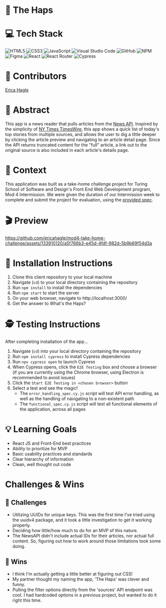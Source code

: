 # 📰 The Haps

# 💻 Tech Stack
![HTML5](https://img.shields.io/badge/html5-%23E34F26.svg?style=for-the-badge&logo=html5&logoColor=white)
![CSS3](https://img.shields.io/badge/css3-%231572B6.svg?style=for-the-badge&logo=css3&logoColor=white)
![JavaScript](https://img.shields.io/badge/javascript-%23323330.svg?style=for-the-badge&logo=javascript&logoColor=%23F7DF1E)
![Visual Studio Code](https://img.shields.io/badge/Visual%20Studio%20Code-0078d7.svg?style=for-the-badge&logo=visual-studio-code&logoColor=white)
![GitHub](https://img.shields.io/badge/github-%23121011.svg?style=for-the-badge&logo=github&logoColor=white)
![NPM](https://img.shields.io/badge/NPM-%23CB3837.svg?style=for-the-badge&logo=npm&logoColor=white)
![Figma](https://img.shields.io/badge/figma-%23F24E1E.svg?style=for-the-badge&logo=figma&logoColor=white)
![React](https://img.shields.io/badge/React-20232A?style=for-the-badge&logo=react&logoColor=61DAFB)
![React Router](https://img.shields.io/badge/React_Router-CA4245?style=for-the-badge&logo=react-router&logoColor=white)
![Cypress](https://img.shields.io/badge/Cypress-17202C?logo=cypress&logoColor=fff&style=for-the-badge)

# 🧠 Contributors
[Erica Hagle](https://github.com/ericahagle)

# 💭 Abstract
 This app is a news reader that pulls articles from the [News API](https://newsapi.org/). Inspired by the simplicity of [NY Times TimesWire](https://www.nytimes.com/timeswire), this app shows a quick list of today's top stories from multiple sources, and allows the user to dig a little deeper by clicking the article preview and navigating to an article detail page. Since the API returns truncated content for the "full" article, a link out to the original source is also included in each article's details page.

# 📝 Context
This application was built as a take-home challenge project for Turing School of Software and Design's Front End Web Development program, Mod 4 Intermission. We were given the duration of our Intermission week to complete and submit the project for evaluation, using the [provided spec](https://mod4.turing.edu/projects/take_home/take_home_fe).

# 🎬 Preview
https://github.com/ericahagle/mod4-take-home-challenge/assets/133910120/a5f766b3-e45d-4fdf-982d-5b9b69f54d3a

# 🔧 Installation Instructions
1. Clone this client repository to your local machine
2. Navigate (`cd`) to your local directory containing the repository
3. Run `npm install` to install the dependencies
4. Run `npm start` to start the server
5. On your web browser, navigate to http://localhost:3000/
6. Get the answer to What's the Haps?

# 🕵️ Testing Instructions
After completing installation of the app...

1. Navigate (`cd`) into your local directory containing the repository
2. Run `npm install cypress` to install Cypress dependencies
3. Run `npx cypress open` to launch Cypress
4. When Cypress opens, click the `E2E Testing` box and choose a browser (if you are currently using the Chrome browser, using Electron is recommended to avoid issues)
5. Click the `Start E2E Testing in <chosen browser>` button
6. Select a test and see the magic!
    - The `error_handling_spec.cy.js` script will test API error handling, as well as the handling of navigating to a non-existent path
    - The `functional_spec.cy.js` script will test all functional elements of the application, across all pages

# 💡 Learning Goals
- React JS and Front-End best practices
- Ability to prioritize for MVP
- Basic usability practices and standards
- Clear hierarchy of information
- Clean, well thought out code

# Challenges & Wins
## 🚧 Challenges
- Utilizing UUIDs for unique keys. This was the first time I've tried using the uuidv4 package, and it took a little investigation to get it working properly.
- Deciding how little/how much to do for an MVP of this nature.
- The NewsAPI didn't include actual IDs for their articles, nor actual full content. So, figuring out how to work around those limitations took some doing.

## 🌟 Wins
- I think I'm actually getting a little better at figuring out CSS! 
- My partner thought my naming the app, 'The Haps' was clever and funny.
- Pulling the filter options directly from the 'sources' API endpoint was cool. I had hardcoded options in a previous project, but wanted to do it right this time.
